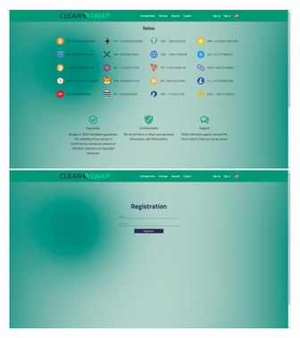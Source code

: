 ![Main Page Photo](https://github.com/ruamess/cleanSwap/blob/main/mainPage.png)
![Registration Page Photo](https://github.com/ruamess/cleanSwap/blob/main/RegistratoinPage.png)
